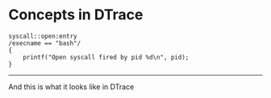 Concepts in DTrace
==================

    syscall::open:entry
    /execname == "bash"/
    {
        printf("Open syscall fired by pid %d\n", pid);
    }

---

And this is what it looks like in DTrace
